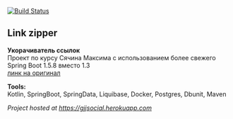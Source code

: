 [![Build Status](https://travis-ci.org/sailor4242/klink.svg?branch=master)](https://travis-ci.org/sailor4242/klink)

## Link zipper

**Укорачиватель ссылок**  
Проект по курсу Сячина Максима с использованием более свежего Spring Boot 1.5.8 вместо 1.3    
[линк на оригинал](https://www.youtube.com/playlist?list=PLKejMJEeSsbxzkV8eRgMrIxtALrtiDC5Q)   

**Tools:**  
Kotlin, SpringBoot, SpringData, Liquibase, Docker, Postgres, Dbunit, Maven

_Project hosted at https://gjjsocial.herokuapp.com_  